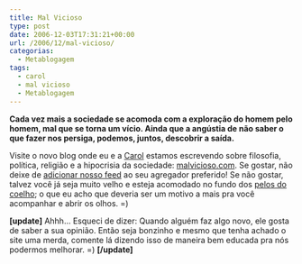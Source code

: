 ```yaml
---
title: Mal Vicioso
type: post
date: 2006-12-03T17:31:21+00:00
url: /2006/12/mal-vicioso/
categorias:
  - Metablogagem
tags:
  - carol
  - mal vicioso
  - Metablogagem
---
```


<p style="font-weight:bold;">
  Cada vez mais a sociedade se acomoda com a exploração do homem pelo homem, mal que se torna um vício. Ainda que a angústia de não saber o que fazer nos persiga, podemos, juntos, descobrir a saída.
</p>

Visite o novo blog onde eu e a [Carol][1] estamos escrevendo sobre filosofia, política, religião e a hipocrisia da sociedade: <a href="http://malvicioso.com/" title="Mal Vicioso" rel="me">malvicioso.com</a>. Se gostar, não deixe de [adicionar nosso feed][2] ao seu agregador preferido! Se não gostar, talvez você já seja muito velho e esteja acomodado no fundo dos [pelos do coelho][3]; o que eu acho que deveria ser um motivo a mais pra você acompanhar e abrir os olhos. =)

**[update]** Ahhh… Esqueci de dizer: Quando alguém faz algo novo, ele gosta de saber a sua opinião. Então seja bonzinho e mesmo que tenha achado o site uma merda, comente lá dizendo isso de maneira bem educada pra nós podermos melhorar. =) **[/update]**

[1]: http://www.fotolog.com/carol_krol
[2]: http://malvicioso.com/feed "Mal Vicioso: feed RSS"
[3]: http://pt.wikipedia.org/wiki/O_Mundo_de_Sofia

